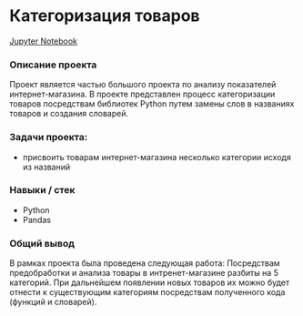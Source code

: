 # Категоризация товаров

[Jupyter Notebook](https://github.com/nadyakonst/DA_Projects_Yandex_Practicum/blob/main/categoryzation/product_categorization.ipynb)

### Описание проекта

Проект является частью большого проекта по анализу показателей интернет-магазина.
В проекте представлен процесс категоризации товаров посредствам библиотек Python путем замены слов в названиях товаров и создания словарей.

### Задачи проекта:
* присвоить товарам интернет-магазина несколько категории исходя из названий

### Навыки / стек
* Python
* Pandas

### Общий вывод
В рамках проекта была проведена следующая работа:
Посредствам предобработки и анализа товары в интренет-магазине разбиты на 5 категорий. 
При дальнейшем появлении новых товаров их можно будет отнести к существующим категориям посредствам полученного кода (функций и словарей).
